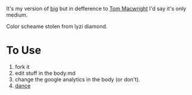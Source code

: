 It's my version of [big](https://github.com/tmcw/big) but in defference to [Tom Macwright](http://macwright.org) I'd say it's only medium.

Color scheame stolen from lyzi diamond.

To Use
===

1. fork it
2. edit stuff in the body.md
3. change the google analytics in the body (or don't).
4. [dance](https://www.youtube.com/watch?v=jFJUz1DO20Q)